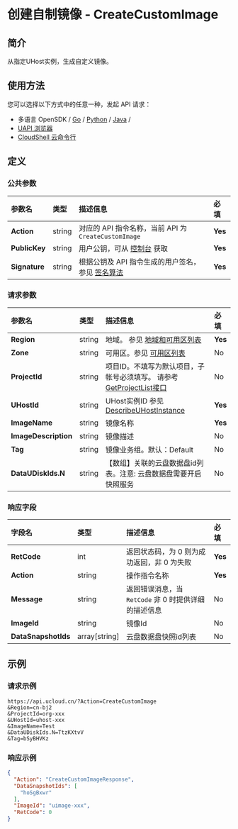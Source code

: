 # 创建自制镜像 - CreateCustomImage

## 简介

从指定UHost实例，生成自定义镜像。






## 使用方法

您可以选择以下方式中的任意一种，发起 API 请求：
- 多语言 OpenSDK / [Go](https://github.com/ucloud/ucloud-sdk-go) / [Python](https://github.com/ucloud/ucloud-sdk-python3) / [Java](https://github.com/ucloud/ucloud-sdk-java) /
- [UAPI 浏览器](https://console.ucloud.cn/uapi/detail?id=CreateCustomImage)
- [CloudShell 云命令行](https://shell.ucloud.cn/)


## 定义

### 公共参数

| 参数名 | 类型 | 描述信息 | 必填 |
|:---|:---|:---|:---|
| **Action**     | string  | 对应的 API 指令名称，当前 API 为 `CreateCustomImage`                        | **Yes** |
| **PublicKey**  | string  | 用户公钥，可从 [控制台](https://console.ucloud.cn/uapi/apikey) 获取                                             | **Yes** |
| **Signature**  | string  | 根据公钥及 API 指令生成的用户签名，参见 [签名算法](api/summary/signature.md)  | **Yes** |

### 请求参数

| 参数名 | 类型 | 描述信息 | 必填 |
|:---|:---|:---|:---|
| **Region** | string | 地域。 参见 [地域和可用区列表](https://docs.ucloud.cn/api/summary/regionlist) |**Yes**|
| **Zone** | string | 可用区。参见 [可用区列表](https://docs.ucloud.cn/api/summary/regionlist) |No|
| **ProjectId** | string | 项目ID。不填写为默认项目，子帐号必须填写。 请参考[GetProjectList接口](https://docs.ucloud.cn/api/summary/get_project_list) |No|
| **UHostId** | string | UHost实例ID 参见 [DescribeUHostInstance](api/uhost-api/describe_uhost_instance) |**Yes**|
| **ImageName** | string | 镜像名称 |**Yes**|
| **ImageDescription** | string | 镜像描述 |No|
| **Tag** | string | 镜像业务组。默认：Default |No|
| **DataUDiskIds.N** | string | 【数组】关联的云盘数据盘id列表。注意: 云盘数据盘需要开启快照服务 |No|

### 响应字段

| 字段名 | 类型 | 描述信息 | 必填 |
|:---|:---|:---|:---|
| **RetCode** | int | 返回状态码，为 0 则为成功返回，非 0 为失败 |**Yes**|
| **Action** | string | 操作指令名称 |**Yes**|
| **Message** | string | 返回错误消息，当 `RetCode` 非 0 时提供详细的描述信息 |No|
| **ImageId** | string | 镜像Id |No|
| **DataSnapshotIds** | array[string] | 云盘数据盘快照id列表 |No|




## 示例

### 请求示例
    
```
https://api.ucloud.cn/?Action=CreateCustomImage
&Region=cn-bj2
&ProjectId=org-xxx
&UHostId=uhost-xxx
&ImageName=Test
&DataUDiskIds.N=TtzKXtvV
&Tag=bSyBHVKz
```

### 响应示例
    
```json
{
  "Action": "CreateCustomImageResponse",
  "DataSnapshotIds": [
    "hoSgBxwr"
  ],
  "ImageId": "uimage-xxx",
  "RetCode": 0
}
```





